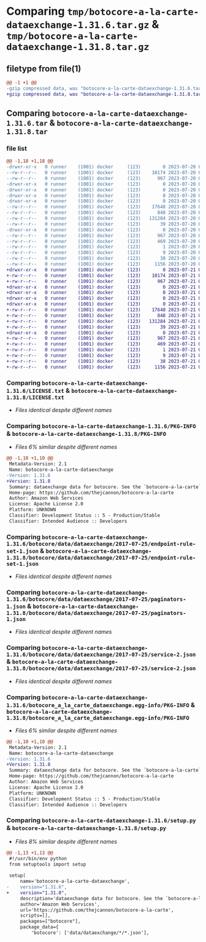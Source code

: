 # Comparing `tmp/botocore-a-la-carte-dataexchange-1.31.6.tar.gz` & `tmp/botocore-a-la-carte-dataexchange-1.31.8.tar.gz`

## filetype from file(1)

```diff
@@ -1 +1 @@
-gzip compressed data, was "botocore-a-la-carte-dataexchange-1.31.6.tar", last modified: Thu Jul 20 01:20:13 2023, max compression
+gzip compressed data, was "botocore-a-la-carte-dataexchange-1.31.8.tar", last modified: Fri Jul 21 01:21:22 2023, max compression
```

## Comparing `botocore-a-la-carte-dataexchange-1.31.6.tar` & `botocore-a-la-carte-dataexchange-1.31.8.tar`

### file list

```diff
@@ -1,18 +1,18 @@
-drwxr-xr-x   0 runner    (1001) docker     (123)        0 2023-07-20 01:20:13.250622 botocore-a-la-carte-dataexchange-1.31.6/
--rw-r--r--   0 runner    (1001) docker     (123)    10174 2023-07-20 01:20:13.000000 botocore-a-la-carte-dataexchange-1.31.6/LICENSE.txt
--rw-r--r--   0 runner    (1001) docker     (123)      967 2023-07-20 01:20:13.250622 botocore-a-la-carte-dataexchange-1.31.6/PKG-INFO
-drwxr-xr-x   0 runner    (1001) docker     (123)        0 2023-07-20 01:20:13.250622 botocore-a-la-carte-dataexchange-1.31.6/botocore/
-drwxr-xr-x   0 runner    (1001) docker     (123)        0 2023-07-20 01:20:13.250622 botocore-a-la-carte-dataexchange-1.31.6/botocore/data/
-drwxr-xr-x   0 runner    (1001) docker     (123)        0 2023-07-20 01:20:13.250622 botocore-a-la-carte-dataexchange-1.31.6/botocore/data/dataexchange/
-drwxr-xr-x   0 runner    (1001) docker     (123)        0 2023-07-20 01:20:13.250622 botocore-a-la-carte-dataexchange-1.31.6/botocore/data/dataexchange/2017-07-25/
--rw-r--r--   0 runner    (1001) docker     (123)    17648 2023-07-20 01:19:55.000000 botocore-a-la-carte-dataexchange-1.31.6/botocore/data/dataexchange/2017-07-25/endpoint-rule-set-1.json
--rw-r--r--   0 runner    (1001) docker     (123)      848 2023-07-20 01:19:55.000000 botocore-a-la-carte-dataexchange-1.31.6/botocore/data/dataexchange/2017-07-25/paginators-1.json
--rw-r--r--   0 runner    (1001) docker     (123)   131284 2023-07-20 01:19:55.000000 botocore-a-la-carte-dataexchange-1.31.6/botocore/data/dataexchange/2017-07-25/service-2.json
--rw-r--r--   0 runner    (1001) docker     (123)       39 2023-07-20 01:19:55.000000 botocore-a-la-carte-dataexchange-1.31.6/botocore/data/dataexchange/2017-07-25/waiters-2.json
-drwxr-xr-x   0 runner    (1001) docker     (123)        0 2023-07-20 01:20:13.250622 botocore-a-la-carte-dataexchange-1.31.6/botocore_a_la_carte_dataexchange.egg-info/
--rw-r--r--   0 runner    (1001) docker     (123)      967 2023-07-20 01:20:13.000000 botocore-a-la-carte-dataexchange-1.31.6/botocore_a_la_carte_dataexchange.egg-info/PKG-INFO
--rw-r--r--   0 runner    (1001) docker     (123)      469 2023-07-20 01:20:13.000000 botocore-a-la-carte-dataexchange-1.31.6/botocore_a_la_carte_dataexchange.egg-info/SOURCES.txt
--rw-r--r--   0 runner    (1001) docker     (123)        1 2023-07-20 01:20:13.000000 botocore-a-la-carte-dataexchange-1.31.6/botocore_a_la_carte_dataexchange.egg-info/dependency_links.txt
--rw-r--r--   0 runner    (1001) docker     (123)        9 2023-07-20 01:20:13.000000 botocore-a-la-carte-dataexchange-1.31.6/botocore_a_la_carte_dataexchange.egg-info/top_level.txt
--rw-r--r--   0 runner    (1001) docker     (123)       38 2023-07-20 01:20:13.250622 botocore-a-la-carte-dataexchange-1.31.6/setup.cfg
--rw-r--r--   0 runner    (1001) docker     (123)     1156 2023-07-20 01:20:13.000000 botocore-a-la-carte-dataexchange-1.31.6/setup.py
+drwxr-xr-x   0 runner    (1001) docker     (123)        0 2023-07-21 01:21:22.006940 botocore-a-la-carte-dataexchange-1.31.8/
+-rw-r--r--   0 runner    (1001) docker     (123)    10174 2023-07-21 01:21:21.000000 botocore-a-la-carte-dataexchange-1.31.8/LICENSE.txt
+-rw-r--r--   0 runner    (1001) docker     (123)      967 2023-07-21 01:21:22.006940 botocore-a-la-carte-dataexchange-1.31.8/PKG-INFO
+drwxr-xr-x   0 runner    (1001) docker     (123)        0 2023-07-21 01:21:22.006940 botocore-a-la-carte-dataexchange-1.31.8/botocore/
+drwxr-xr-x   0 runner    (1001) docker     (123)        0 2023-07-21 01:21:22.006940 botocore-a-la-carte-dataexchange-1.31.8/botocore/data/
+drwxr-xr-x   0 runner    (1001) docker     (123)        0 2023-07-21 01:21:22.006940 botocore-a-la-carte-dataexchange-1.31.8/botocore/data/dataexchange/
+drwxr-xr-x   0 runner    (1001) docker     (123)        0 2023-07-21 01:21:22.006940 botocore-a-la-carte-dataexchange-1.31.8/botocore/data/dataexchange/2017-07-25/
+-rw-r--r--   0 runner    (1001) docker     (123)    17648 2023-07-21 01:21:06.000000 botocore-a-la-carte-dataexchange-1.31.8/botocore/data/dataexchange/2017-07-25/endpoint-rule-set-1.json
+-rw-r--r--   0 runner    (1001) docker     (123)      848 2023-07-21 01:21:06.000000 botocore-a-la-carte-dataexchange-1.31.8/botocore/data/dataexchange/2017-07-25/paginators-1.json
+-rw-r--r--   0 runner    (1001) docker     (123)   131284 2023-07-21 01:21:06.000000 botocore-a-la-carte-dataexchange-1.31.8/botocore/data/dataexchange/2017-07-25/service-2.json
+-rw-r--r--   0 runner    (1001) docker     (123)       39 2023-07-21 01:21:06.000000 botocore-a-la-carte-dataexchange-1.31.8/botocore/data/dataexchange/2017-07-25/waiters-2.json
+drwxr-xr-x   0 runner    (1001) docker     (123)        0 2023-07-21 01:21:22.006940 botocore-a-la-carte-dataexchange-1.31.8/botocore_a_la_carte_dataexchange.egg-info/
+-rw-r--r--   0 runner    (1001) docker     (123)      967 2023-07-21 01:21:21.000000 botocore-a-la-carte-dataexchange-1.31.8/botocore_a_la_carte_dataexchange.egg-info/PKG-INFO
+-rw-r--r--   0 runner    (1001) docker     (123)      469 2023-07-21 01:21:21.000000 botocore-a-la-carte-dataexchange-1.31.8/botocore_a_la_carte_dataexchange.egg-info/SOURCES.txt
+-rw-r--r--   0 runner    (1001) docker     (123)        1 2023-07-21 01:21:21.000000 botocore-a-la-carte-dataexchange-1.31.8/botocore_a_la_carte_dataexchange.egg-info/dependency_links.txt
+-rw-r--r--   0 runner    (1001) docker     (123)        9 2023-07-21 01:21:21.000000 botocore-a-la-carte-dataexchange-1.31.8/botocore_a_la_carte_dataexchange.egg-info/top_level.txt
+-rw-r--r--   0 runner    (1001) docker     (123)       38 2023-07-21 01:21:22.006940 botocore-a-la-carte-dataexchange-1.31.8/setup.cfg
+-rw-r--r--   0 runner    (1001) docker     (123)     1156 2023-07-21 01:21:21.000000 botocore-a-la-carte-dataexchange-1.31.8/setup.py
```

### Comparing `botocore-a-la-carte-dataexchange-1.31.6/LICENSE.txt` & `botocore-a-la-carte-dataexchange-1.31.8/LICENSE.txt`

 * *Files identical despite different names*

### Comparing `botocore-a-la-carte-dataexchange-1.31.6/PKG-INFO` & `botocore-a-la-carte-dataexchange-1.31.8/PKG-INFO`

 * *Files 6% similar despite different names*

```diff
@@ -1,10 +1,10 @@
 Metadata-Version: 2.1
 Name: botocore-a-la-carte-dataexchange
-Version: 1.31.6
+Version: 1.31.8
 Summary: dataexchange data for botocore. See the `botocore-a-la-carte` package for more info.
 Home-page: https://github.com/thejcannon/botocore-a-la-carte
 Author: Amazon Web Services
 License: Apache License 2.0
 Platform: UNKNOWN
 Classifier: Development Status :: 5 - Production/Stable
 Classifier: Intended Audience :: Developers
```

### Comparing `botocore-a-la-carte-dataexchange-1.31.6/botocore/data/dataexchange/2017-07-25/endpoint-rule-set-1.json` & `botocore-a-la-carte-dataexchange-1.31.8/botocore/data/dataexchange/2017-07-25/endpoint-rule-set-1.json`

 * *Files identical despite different names*

### Comparing `botocore-a-la-carte-dataexchange-1.31.6/botocore/data/dataexchange/2017-07-25/paginators-1.json` & `botocore-a-la-carte-dataexchange-1.31.8/botocore/data/dataexchange/2017-07-25/paginators-1.json`

 * *Files identical despite different names*

### Comparing `botocore-a-la-carte-dataexchange-1.31.6/botocore/data/dataexchange/2017-07-25/service-2.json` & `botocore-a-la-carte-dataexchange-1.31.8/botocore/data/dataexchange/2017-07-25/service-2.json`

 * *Files identical despite different names*

### Comparing `botocore-a-la-carte-dataexchange-1.31.6/botocore_a_la_carte_dataexchange.egg-info/PKG-INFO` & `botocore-a-la-carte-dataexchange-1.31.8/botocore_a_la_carte_dataexchange.egg-info/PKG-INFO`

 * *Files 6% similar despite different names*

```diff
@@ -1,10 +1,10 @@
 Metadata-Version: 2.1
 Name: botocore-a-la-carte-dataexchange
-Version: 1.31.6
+Version: 1.31.8
 Summary: dataexchange data for botocore. See the `botocore-a-la-carte` package for more info.
 Home-page: https://github.com/thejcannon/botocore-a-la-carte
 Author: Amazon Web Services
 License: Apache License 2.0
 Platform: UNKNOWN
 Classifier: Development Status :: 5 - Production/Stable
 Classifier: Intended Audience :: Developers
```

### Comparing `botocore-a-la-carte-dataexchange-1.31.6/setup.py` & `botocore-a-la-carte-dataexchange-1.31.8/setup.py`

 * *Files 8% similar despite different names*

```diff
@@ -1,13 +1,13 @@
 #!/usr/bin/env python
 from setuptools import setup
 
 setup(
     name='botocore-a-la-carte-dataexchange',
-    version="1.31.6",
+    version="1.31.8",
     description='dataexchange data for botocore. See the `botocore-a-la-carte` package for more info.',
     author='Amazon Web Services',
     url='https://github.com/thejcannon/botocore-a-la-carte',
     scripts=[],
     packages=["botocore"],
     package_data={
         'botocore': ['data/dataexchange/*/*.json'],
```

